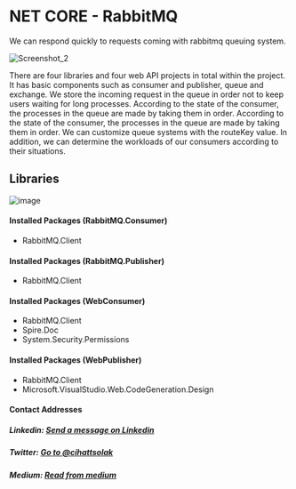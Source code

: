 # NET CORE - RabbitMQ

We can respond quickly to requests coming with rabbitmq queuing system.

![Screenshot_2](https://user-images.githubusercontent.com/54249736/109346531-e3ed6680-7882-11eb-8b68-b162fcaa8acd.png)

There are four libraries and four web API projects in total within the project. It has basic components such as consumer and publisher, queue and exchange. We store the incoming request in the queue in order not to keep users waiting for long processes. According to the state of the consumer, the processes in the queue are made by taking them in order. According to the state of the consumer, the processes in the queue are made by taking them in order. We can customize queue systems with the routeKey value. In addition, we can determine the workloads of our consumers according to their situations.

## Libraries
![image](https://user-images.githubusercontent.com/54249736/112733610-1063d380-8f52-11eb-8379-fcc8eefaed85.png)

#### Installed Packages (RabbitMQ.Consumer)
* RabbitMQ.Client

#### Installed Packages (RabbitMQ.Publisher)
* RabbitMQ.Client

#### Installed Packages (WebConsumer)
* RabbitMQ.Client
* Spire.Doc
* System.Security.Permissions

#### Installed Packages (WebPublisher)
* RabbitMQ.Client
* Microsoft.VisualStudio.Web.CodeGeneration.Design

#### Contact Addresses
##### Linkedin: [Send a message on Linkedin](https://www.linkedin.com/in/cihatsolak/) 
##### Twitter: [Go to @cihattsolak](https://twitter.com/cihattsolak)
##### Medium: [Read from medium](https://cihatsolak.medium.com/)
